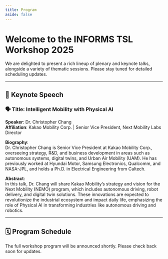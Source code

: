 ```yaml
---
title: Program
aside: false
---
```


# Welcome to the INFORMS TSL Workshop 2025

We are delighted to present a rich lineup of plenary and keynote talks, alongside a variety of thematic sessions. Please stay tuned for detailed scheduling updates.

---

## 📌 Keynote Speech

### 🗣️ Title: Intelligent Mobility with Physical AI 
**Speaker**: Dr. Christopher Chang  
**Affiliation**: Kakao Mobility Corp. | Senior Vice President, Next Mobility Labs Director

**Biography**:  
Dr. Christopher Chang is Senior Vice President at Kakao Mobility Corp., overseeing strategy, R&D, and business development in areas such as autonomous systems, digital twins, and Urban Air Mobility (UAM). He has previously worked at Hyundai Motor, Samsung Electronics, Qualcomm, and NASA-JPL, and holds a Ph.D. in Electrical Engineering from Caltech.

**Abstract**:  
In this talk, Dr. Chang will share Kakao Mobility’s strategy and vision for the Next Mobility (NEMO) program, which includes autonomous driving, robot delivery, and digital twin solutions. These innovations are expected to revolutionize the industrial ecosystem and impact daily life, emphasizing the role of Physical AI in transforming industries like autonomous driving and robotics.

---

## 🗓️ Program Schedule

The full workshop program will be announced shortly. Please check back soon for updates.
